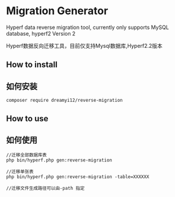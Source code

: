 # Migration Generator

Hyperf data reverse migration tool, currently only supports MySQL database, hyperf2 Version 2

Hyperf数据反向迁移工具，目前仅支持Mysql数据库,Hyperf2.2版本

##  How to install
##  如何安装


```
composer require dreamyi12/reverse-migration 
```

## How to use
## 如何使用

```shell
//迁移全部数据库表
php bin/hyperf.php gen:reverse-migration 

//迁移单张表
php bin/hyperf.php gen:reverse-migration -table=XXXXXX

//迁移文件生成路径可以由-path 指定
```
